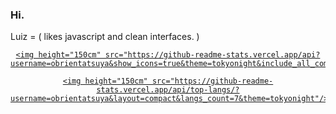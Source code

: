 ### Hi.
Luiz = ( likes javascript and clean interfaces. )


<div align="center">
  <a href="https://github.com/obrientatsuya">
  
    <img height="150cm" src="https://github-readme-stats.vercel.app/api?username=obrientatsuya&show_icons=true&theme=tokyonight&include_all_commits=true&count_private=true"/>
  
    <img height="150cm" src="https://github-readme-stats.vercel.app/api/top-langs/?username=obrientatsuya&layout=compact&langs_count=7&theme=tokyonight"/>
</div>






